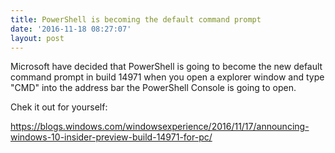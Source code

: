 ```yaml
---
title: PowerShell is becoming the default command prompt
date: '2016-11-18 08:27:07'
layout: post
---
```

Microsoft have decided that PowerShell is going to become the new default command prompt in build 14971 when you open a explorer window and type "CMD" into the address bar the PowerShell Console is going to open.

Chek it out for yourself:

https://blogs.windows.com/windowsexperience/2016/11/17/announcing-windows-10-insider-preview-build-14971-for-pc/